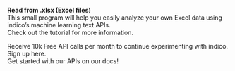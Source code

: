 **Read from .xlsx (Excel files)** <br />
This small program will help you easily analyze your own Excel data using indico’s machine learning text APIs. <br />
Check out the tutorial for more information. <br />

Receive 10k Free API calls per month to continue experimenting with indico. Sign up here. <br />
Get started with our APIs on our docs!

